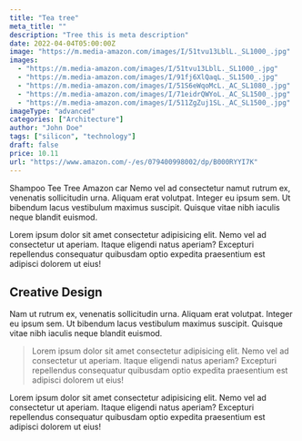 ```yaml
---
title: "Tea tree"
meta_title: ""
description: "Tree this is meta description"
date: 2022-04-04T05:00:00Z
image: "https://m.media-amazon.com/images/I/51tvu13LblL._SL1000_.jpg"
images:
  - "https://m.media-amazon.com/images/I/51tvu13LblL._SL1000_.jpg"
  - "https://m.media-amazon.com/images/I/91fj6XlQaqL._SL1500_.jpg"
  - "https://m.media-amazon.com/images/I/51S6eWqoMcL._AC_SL1080_.jpg"
  - "https://m.media-amazon.com/images/I/71eidrQWYoL._AC_SL1500_.jpg"
  - "https://m.media-amazon.com/images/I/511ZgZuj1SL._AC_SL1500_.jpg"
imageType: "advanced"
categories: ["Architecture"]
author: "John Doe"
tags: ["silicon", "technology"]
draft: false
price: 10.11
url: "https://www.amazon.com/-/es/079400998002/dp/B000RYYI7K"
---
```


Shampoo Tee Tree Amazon car Nemo vel ad consectetur namut rutrum ex, venenatis sollicitudin urna. Aliquam erat volutpat. Integer eu ipsum sem. Ut bibendum lacus vestibulum maximus suscipit. Quisque vitae nibh iaculis neque blandit euismod.

Lorem ipsum dolor sit amet consectetur adipisicing elit. Nemo vel ad consectetur ut aperiam. Itaque eligendi natus aperiam? Excepturi repellendus consequatur quibusdam optio expedita praesentium est adipisci dolorem ut eius!

## Creative Design

Nam ut rutrum ex, venenatis sollicitudin urna. Aliquam erat volutpat. Integer eu ipsum sem. Ut bibendum lacus vestibulum maximus suscipit. Quisque vitae nibh iaculis neque blandit euismod.

> Lorem ipsum dolor sit amet consectetur adipisicing elit. Nemo vel ad consectetur ut aperiam. Itaque eligendi natus aperiam? Excepturi repellendus consequatur quibusdam optio expedita praesentium est adipisci dolorem ut eius!

Lorem ipsum dolor sit amet consectetur adipisicing elit. Nemo vel ad consectetur ut aperiam. Itaque eligendi natus aperiam? Excepturi repellendus consequatur quibusdam optio expedita praesentium est adipisci dolorem ut eius!
